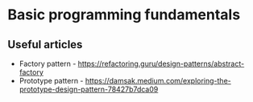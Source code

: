 # Basic programming fundamentals

## Useful articles
* Factory pattern - https://refactoring.guru/design-patterns/abstract-factory
* Prototype pattern - https://damsak.medium.com/exploring-the-prototype-design-pattern-78427b7dca09
